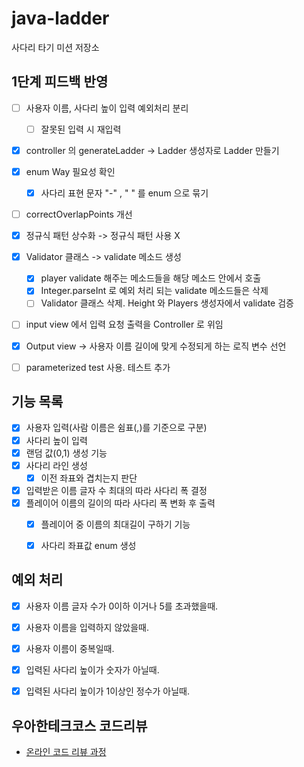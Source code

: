 # java-ladder

사다리 타기 미션 저장소

## 1단계 피드백 반영
- [ ] 사용자 이름, 사다리 높이 입력 예외처리 분리
  - [ ] 잘못된 입력 시 재입력
- [x] controller 의 generateLadder -> Ladder 생성자로 Ladder 만들기
- [x] enum Way 필요성 확인
  - [x] 사다리 표현 문자 "-" , " " 를 enum 으로 묶기
- [ ] correctOverlapPoints 개선
- [x] 정규식 패턴 상수화 -> 정규식 패턴 사용 X
- [x] Validator 클래스 -> validate 메소드 생성
  - [x] player validate 해주는 메소드들을 해당 메소드 안에서 호출
  - [x] Integer.parseInt 로 예외 처리 되는 validate 메소드들은 삭제
  - [ ] Validator 클래스 삭제. Height 와 Players 생성자에서 validate 검증
- [ ] input view 에서 입력 요청 출력을 Controller 로 위임
- [x] Output view -> 사용자 이름 길이에 맞게 수정되게 하는 로직 변수 선언
- [ ] parameterized test 사용. 테스트 추가 


## 기능 목록

- [x] 사용자 입력(사람 이름은 쉼표(,)를 기준으로 구분)
- [x] 사다리 높이 입력
- [x] 랜덤 값(0,1) 생성 기능
- [x] 사다리 라인 생성
  - [x] 이전 좌표와 겹치는지 판단
- [x] 입력받은 이름 글자 수 최대의 따라 사다리 폭 결정
- [x] 플레이어 이름의 길이의 따라 사다리 폭 변화 후 출력
  - [x] 플레이어 중 이름의 최대길이 구하기 기능
  - [x] 사다리 좌표값 enum 생성



## 예외 처리
- [x] 사용자 이름 글자 수가 0이하 이거나 5를 초과했을때.
- [x] 사용자 이름을 입력하지 않았을때.
- [x] 사용자 이름이 중복일때.
- [x] 입력된 사다리 높이가 숫자가 아닐때.
- [x] 입력된 사다리 높이가 1이상인 정수가 아닐때.



## 우아한테크코스 코드리뷰

- [온라인 코드 리뷰 과정](https://github.com/woowacourse/woowacourse-docs/blob/master/maincourse/README.md)
